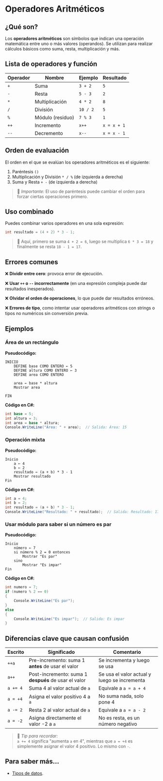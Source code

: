 # Operadores Aritméticos

## ¿Qué son?

Los **operadores aritméticos** son símbolos que indican una operación matemática entre uno o más valores (operandos). Se utilizan para realizar cálculos básicos como suma, resta, multiplicación y más.

## Lista de operadores y función

| Operador | Nombre           | Ejemplo  | Resultado   |
| -------- | ---------------- | -------- | ----------- |
| `+`      | Suma             | `3 + 2`  | `5`         |
| `-`      | Resta            | `5 - 3`  | `2`         |
| `*`      | Multiplicación   | `4 * 2`  | `8`         |
| `/`      | División         | `10 / 2` | `5`         |
| `%`      | Módulo (residuo) | `7 % 3`  | `1`         |
| `++`     | Incremento       | `x++`    | `x = x + 1` |
| `--`     | Decremento       | `x--`    | `x = x - 1` |

## Orden de evaluación

El orden en el que se evalúan los operadores aritméticos es el siguiente:

1. Paréntesis `()`
2. Multiplicación y División `* / %` (de izquierda a derecha)
3. Suma y Resta `+ -` (de izquierda a derecha)

> 📌 *Importante:* El uso de paréntesis puede cambiar el orden para forzar ciertas operaciones primero.

## Uso combinado

Puedes combinar varios operadores en una sola expresión:

```csharp
int resultado = (4 + 2) * 3 - 1;
```

> 📌 Aquí, primero se suma `4 + 2 = 6`, luego se multiplica `6 * 3 = 18` y finalmente se resta `18 - 1 = 17`.

## Errores comunes

❌ **Dividir entre cero**: provoca error de ejecución.

❌ **Usar `++` o `--` incorrectamente** (en una expresión compleja puede dar resultados inesperados).

❌ **Olvidar el orden de operaciones**, lo que puede dar resultados erróneos.

❌ **Errores de tipo**, como intentar usar operadores aritméticos con strings o tipos no numéricos sin conversión previa.

## Ejemplos

### Área de un rectángulo

**Pseudocódigo:**

```
INICIO
    DEFINE base COMO ENTERO ← 5
    DEFINE altura COMO ENTERO ← 3
    DEFINE area COMO ENTERO
    
    area ← base * altura
    Mostrar area

FIN
```

**Código en C#:**

```csharp
int base = 5;
int altura = 3;
int area = base * altura;
Console.WriteLine("Área: " + area);  // Salida: Área: 15
```

### Operación mixta

**Pseudocódigo:**

```
Inicio
    a ← 4
    b ← 2
    resultado ← (a + b) * 3 - 1
    Mostrar resultado
Fin
```

**Código en C#:**

```csharp
int a = 4;
int b = 2;
int resultado = (a + b) * 3 - 1;
Console.WriteLine("Resultado: " + resultado);  // Salida: Resultado: 17
```

### Usar módulo para saber si un número es par

**Pseudocódigo:**

```
Inicio
    número ← 7
    si número % 2 = 0 entonces
        Mostrar "Es par"
    sino
        Mostrar "Es impar"
Fin
```

**Código en C#:**

```csharp
int numero = 7;
if (numero % 2 == 0)
{
    Console.WriteLine("Es par");
}
else
{
    Console.WriteLine("Es impar");  // Salida: Es impar
}
```

## Diferencias clave que causan confusión

| Escrito  | Significado                                          | Comentario                                   |
| -------- | ---------------------------------------------------- | -------------------------------------------|
| `++a`    | Pre-incremento: suma 1 **antes** de usar el valor    | Se incrementa y luego se usa                 |
| `a++`    | Post-incremento: suma 1 **después** de usar el valor | Se usa el valor actual y luego se incrementa |
| `a += 4` | Suma 4 al valor actual de `a`                        | Equivale a `a = a + 4`                       |
| `a = +4` | Asigna el valor positivo 4 a `a`                     | No suma nada, solo pone 4                    |
| `a -= 2` | Resta 2 al valor actual de `a`                       | Equivale a `a = a - 2`                       |
| `a = -2` | Asigna directamente el valor -2 a `a`                | No es resta, es un número negativo           |

> 📌 *Tip para recordar:* </br> `a += 4` significa "aumenta `a` en 4", mientras que `a = +4` es simplemente asignar el valor 4 positivo. Lo mismo con `-`.

## Para saber más...

- [Tipos de datos](ApuntesDigitales/programacion/tiposDatos/tiposDatos.md).

<!-- documentación oficial -->